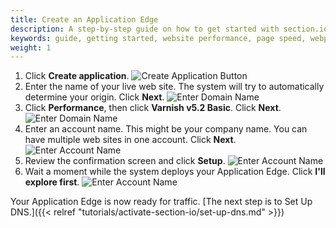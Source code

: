 ```yaml
---
title: Create an Application Edge
description: A step-by-step guide on how to get started with section.io's CDG.
keywords: guide, getting started, website performance, page speed, webpage speed, website security, content delivery network, CDN
weight: 1
---
```


1. Click **Create application**.
![Create Application Button](/docs/images/screenshots/account/highlight-create-application-button.png?height=80px)
1. Enter the name of your live web site. The system will try to automatically determine your origin. Click **Next**.
![Enter Domain Name](/docs/images/screenshots/account/highlight-domain-name-textbox-in-application-create.png?height=80px)
1. Click **Performance**, then click **Varnish v5.2 Basic**. Click **Next**.
![Enter Domain Name](/docs/images/screenshots/account/highlight-preffered-starting-proxy-in-application-create.png?height=80px)
1. Enter an account name. This might be your company name. You can have multiple web sites in one account. Click **Next**.
![Enter Account Name](/docs/images/screenshots/account/highlight-account-name-textbox-in-application-create.png?height=80px)
1. Review the confirmation screen and click **Setup**.
![Enter Account Name](/docs/images/screenshots/account/create-account-confirmation.png?height=80px)
1. Wait a moment while the system deploys your Application Edge. Click **I'll explore first**.
![Enter Account Name](/docs/images/screenshots/account/new-application-overview.png?height=80px)

Your Application Edge is now ready for traffic. [The next step is to Set Up DNS.]({{< relref "tutorials/activate-section-io/set-up-dns.md" >}})
